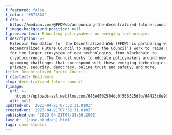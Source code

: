 ```yaml
---
f_featured: false
f_color: '#0718A7'
f_cta: >-
  https://medium.com/@FFDWeb/announcing-the-decentralized-future-council-aaadeffde7d6
f_image-background-position: null
f_preview-text: Educating policymakers on emerging technologies
f_description: >-
  Filecoin Foundation for the Decentralized Web (FFDW) is partnering with the
  Decentralized Future Council to support the Council’s work to raise awareness
  for the larger ecosystem of new technologies, from blockchain to
  cryptocurrency. The Council works to educate policymakers around new and
  upcoming challenges that correspond with these emerging technologies including
  privacy, security, democracy, online trust and safety, and more.
title: Decentralized Future Council
f_cta-text: Read more
slug: decentralized-future-council
f_image:
  url: >-
    https://uploads-ssl.webflow.com/643e4502504dc0f566325dfb/64423c0e9694346204c8f09f_decentralized-future-council.png
  alt: null
updated-on: '2023-04-21T07:32:31.010Z'
created-on: '2023-04-21T07:32:31.010Z'
published-on: '2023-04-21T07:33:56.200Z'
layout: '[case-studies].html'
tags: case-studies
---
```



